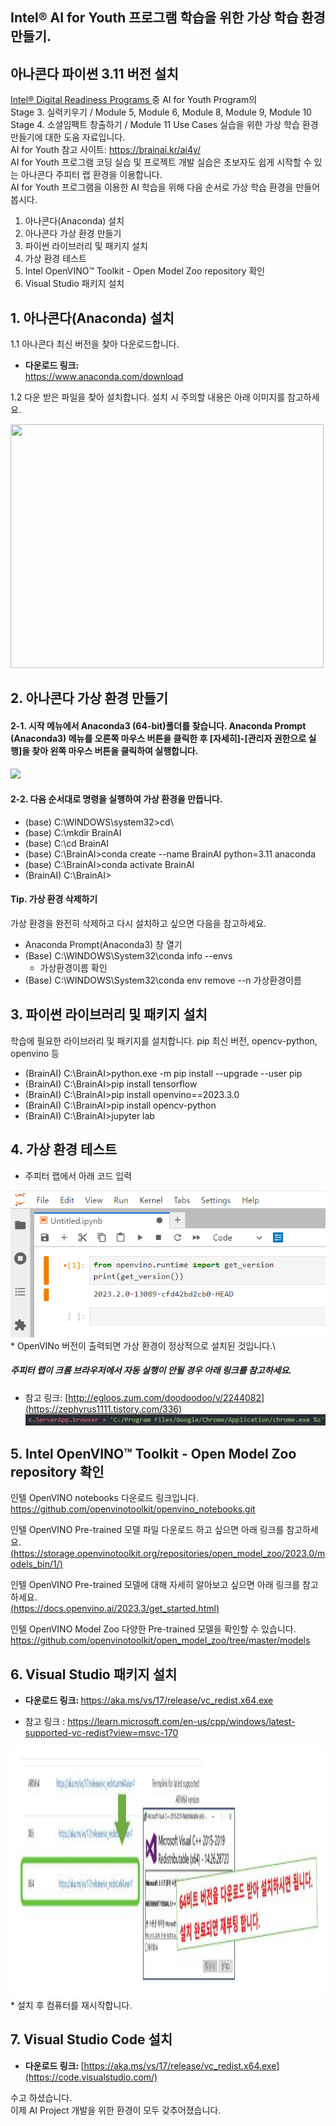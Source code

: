 ## Intel® AI for Youth 프로그램 학습을 위한 가상 학습 환경 만들기.
  ## 아나콘다 파이썬 3.11 버전 설치
      
<a href="https://www.intel.com/content/www/us/en/corporate/artificial-intelligence/digital-readiness-home.html" target=_blank> Intel® Digital Readiness Programs </a>  중 AI for Youth Program의 <br>
  Stage 3. 실력키우기 / Module 5, Module 6, Module 8, Module 9, Module 10 <br>
  Stage 4. 소셜임팩트 창출하기 / Module 11 Use Cases 실습을 위한 가상 학습 환경 만들기에 대한 도움 자료입니다. <br>
  AI for Youth 참고 사이트: https://brainai.kr/ai4y/ <br>
  AI for Youth 프로그램 코딩 실습 및 프로젝트 개발 실습은 초보자도 쉽게 시작할 수 있는 아나콘다 주피터 랩 환경을 이용합니다.<br>
  AI for Youth 프로그램을 이용한 AI 학습을 위해 다음 순서로 가상 학습 환경을 만들어 봅시다.
  
  1. 아나콘다(Anaconda) 설치
  2. 아나콘다 가상 환경 만들기
  3. 파이썬 라이브러리 및 패키지 설치
  4. 가상 환경 테스트
  5. Intel OpenVINO™ Toolkit - Open Model Zoo repository 확인
  6. Visual Studio 패키지 설치

## 1. 아나콘다(Anaconda) 설치

1.1 아나콘다 최신 버전을 찾아 다운로드합니다.<br>
 
   - <b> 다운로드 링크:</b>  <br>
 <a href="https://www.anaconda.com/download" target="_blank"> https://www.anaconda.com/download </a>
  
1.2 다운 받은 파일을 찾아 설치합니다. 설치 시 주의할 내용은 아래 이미지를 참고하세요.
 
  <img src="https://github.com/BrainAI-Lab/venv/blob/main/Anaconda-01.PNG" style="width:501px;height:390px;">

## 2. 아나콘다 가상 환경 만들기

 #### 2-1. 시작 메뉴에서 Anaconda3 (64-bit)폴더를 찾습니다. Anaconda Prompt (Anaconda3) 메뉴를 오른쪽 마우스 버튼을 클릭한 후 [자세히]-[관리자 권한으로 실행]을 찾아 왼쪽 마우스 버튼을 클릭하여 실행합니다.  

 <img src="https://github.com/BrainAI-Lab/venv/blob/main/Anaconda-02.PNG">
 
 #### 2-2. 다음 순서대로 명령을 실행하여 가상 환경을 만듭니다.
 - (base) C:\WINDOWS\system32>cd\
 - (base) C:\mkdir BrainAI
 - (base) C:\cd BrainAI
 - (base) C:\BrainAI>conda create --name BrainAI python=3.11 anaconda
 - (base) C:\BrainAI>conda activate BrainAI
 - (BrainAI) C:\BrainAI>
 
#### Tip. 가상 환경 삭제하기

  가상 환경을 완전히 삭제하고 다시 설치하고 싶으면 다음을 참고하세요. <br>
 - Anaconda Prompt(Anaconda3) 창 열기
 - (Base) C:\WINDOWS\System32\conda info --envs
    * 가상환경이름 확인
 - (Base) C:\WINDOWS\System32\conda env remove --n 가상환경이름 
 
## 3. 파이썬 라이브러리 및 패키지 설치

  학습에 필요한 라이브러리 및 패키지를 설치합니다. pip 최신 버전, opencv-python, openvino 등
 - (BrainAI) C:\BrainAI>python.exe -m pip install --upgrade --user pip
 - (BrainAI) C:\BrainAI>pip install tensorflow
 - (BrainAI) C:\BrainAI>pip install openvino==2023.3.0
 - (BrainAI) C:\BrainAI>pip install opencv-python
 - (BrainAI) C:\BrainAI>jupyter lab

## 4. 가상 환경 테스트
 - 주피터 랩에서 아래 코드 입력 <br>
  <img src="https://github.com/brainai-hub/anaconda-venv/blob/main/Anaconda-03.PNG" >
* OpenVINo 버전이 출력되면 가상 환경이 정상적으로 설치된 것입니다.\

##### 주피터 랩이 크롬 브라우저에서 자동 실행이 안될 경우 아래 링크를 참고하세요.
* 참고 링크: [http://egloos.zum.com/doodoodoo/v/2244082](https://zephyrus1111.tistory.com/336)
  <img src="https://github.com/brainai-hub/anaconda-venv/blob/main/Anaconda-04.PNG" >
## 5. Intel OpenVINO™ Toolkit - Open Model Zoo repository 확인
  
  인텔 OpenVINO notebooks 다운로드 링크입니다. <br>
  https://github.com/openvinotoolkit/openvino_notebooks.git

  인텔 OpenVINO Pre-trained 모델 파일 다운로드 하고 싶으면 아래 링크를 참고하세요.<br>
  [(https://storage.openvinotoolkit.org/repositories/open_model_zoo/2023.0/models_bin/1/)](https://storage.openvinotoolkit.org/repositories/open_model_zoo/2023.0/models_bin/1/)

  인텔 OpenVINO Pre-trained 모델에 대해 자세히 알아보고 싶으면 아래 링크를 참고하세요. <br>
  [(https://docs.openvino.ai/2023.3/get_started.html)](https://docs.openvino.ai/2023.3/home.html) <br>
  
  인텔 OpenVINO Model Zoo 다양한 Pre-trained 모델을 확인할 수 있습니다. <br>
  https://github.com/openvinotoolkit/open_model_zoo/tree/master/models

## 6. Visual Studio 패키지 설치

  - <b> 다운로드 링크: </b> https://aka.ms/vs/17/release/vc_redist.x64.exe

  - 참고 링크 : https://learn.microsoft.com/en-us/cpp/windows/latest-supported-vc-redist?view=msvc-170 <br>

  <img src="https://github.com/BrainAI-Lab/venv/blob/main/Anaconda-venv-04.JPG" style="width:760px;height:400px;">
  * 설치 후 컴퓨터를 재시작합니다.

## 7. Visual Studio Code 설치

  - <b> 다운로드 링크: </b> [https://aka.ms/vs/17/release/vc_redist.x64.exe](https://code.visualstudio.com/)

수고 하셨습니다. <br>
이제 AI Project 개발을 위한 환경이 모두 갖추어졌습니다.

